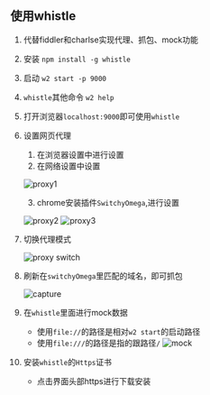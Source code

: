 ## 使用whistle
1. 代替fiddler和charlse实现代理、抓包、mock功能
2. 安装
    `npm install -g whistle`
3. 启动
    `w2 start -p 9000`
4. `whistle`其他命令
    `w2 help`
5. 打开浏览器`localhost:9000`即可使用`whistle`
6. 设置网页代理
    1. 在浏览器设置中进行设置
    2. 在网络设置中设置

    ![proxy1](https://github.com/bearnew/picture/blob/master/mardown/2019-09-25%20whistle/browser%20proxy1.png?raw=true)

    3. chrome安装插件`SwitchyOmega`,进行设置

    ![proxy2](https://github.com/bearnew/picture/blob/master/mardown/2019-09-25%20whistle/browser%20proxy2.png?raw=true)
    ![proxy3](https://github.com/bearnew/picture/blob/master/mardown/2019-09-25%20whistle/browser%20proxy3.png?raw=true)
7. 切换代理模式

    ![proxy switch](https://github.com/bearnew/picture/blob/master/mardown/2019-09-25%20whistle/proxy%20switch.png?raw=true)

8. 刷新在`switchyOmega`里匹配的域名，即可抓包

    ![capture](https://github.com/bearnew/picture/blob/master/mardown/2019-09-25%20whistle/capture.png?raw=true)

9. 在`whistle`里面进行mock数据

    * 使用`file://`的路径是相对`w2 start`的启动路径
    * 使用`file:///`的路径是指的跟路径`/`
    ![mock](https://github.com/bearnew/picture/blob/master/mardown/2019-09-25%20whistle/mock.png?raw=true)

10. 安装`whistle`的`Https`证书
    * 点击界面头部https进行下载安装